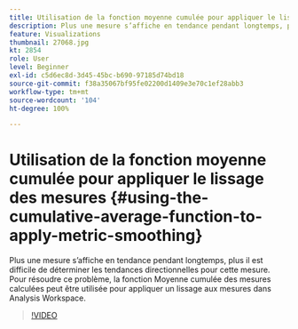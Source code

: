 ```yaml
---
title: Utilisation de la fonction moyenne cumulée pour appliquer le lissage des mesures
description: Plus une mesure s’affiche en tendance pendant longtemps, plus il est difficile de déterminer les tendances directionnelles pour cette mesure. Pour résoudre ce problème, la fonction Moyenne cumulée des mesures calculées peut être utilisée pour appliquer un lissage aux mesures dans Analysis Workspace.
feature: Visualizations
thumbnail: 27068.jpg
kt: 2854
role: User
level: Beginner
exl-id: c5d6ec8d-3d45-45bc-b690-97185d74bd18
source-git-commit: f38a35067bf95fe02200d1409e3e70c1ef28abb3
workflow-type: tm+mt
source-wordcount: '104'
ht-degree: 100%

---
```


# Utilisation de la fonction moyenne cumulée pour appliquer le lissage des mesures {#using-the-cumulative-average-function-to-apply-metric-smoothing}

Plus une mesure s’affiche en tendance pendant longtemps, plus il est difficile de déterminer les tendances directionnelles pour cette mesure. Pour résoudre ce problème, la fonction Moyenne cumulée des mesures calculées peut être utilisée pour appliquer un lissage aux mesures dans Analysis Workspace.

>[!VIDEO](https://video.tv.adobe.com/v/27068/?quality=12&learn=on)
